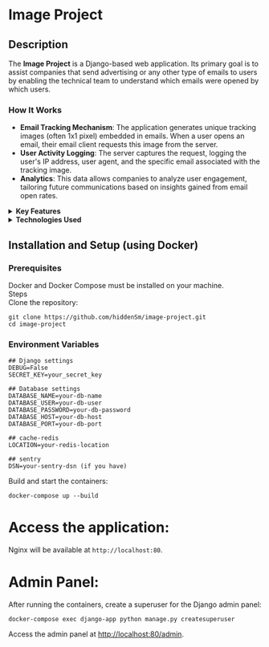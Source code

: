 # Image Project

## Description

The **Image Project** is a Django-based web application. Its primary goal is to assist companies that send advertising or any other type of emails to users by enabling the technical team to understand which emails were opened by which users.

### How It Works

- **Email Tracking Mechanism**: The application generates unique tracking images (often 1x1 pixel) embedded in emails. When a user opens an email, their email client requests this image from the server.
- **User Activity Logging**: The server captures the request, logging the user's IP address, user agent, and the specific email associated with the tracking image.
- **Analytics**: This data allows companies to analyze user engagement, tailoring future communications based on insights gained from email open rates.

<details>
<summary><strong>Key Features</strong></summary>

- **Image Upload**: administrators can upload images that are stored with unique identifiers (UUIDs).
- **Dynamic Loading**: Images are served through a dedicated view that handles various URL formats.
- **User Logging**: Each image access logs user details (such as IP address and user agent) to track interactions with email content.
- **Throttling**: The application implements request throttling to prevent abuse and manage server load effectively.
- **Caching**: Cached image data enhances performance by reducing database queries and speeding up retrieval.
- **Django Admin Interface**: Administrators can manage images and logs easily through Django's built-in admin panel.

</details>

<details>
<summary><strong>Technologies Used</strong></summary>

- Django
- PostgreSQL (for database)
- Nginx (as a reverse proxy)
- Docker (for containerization)

</details>

## Installation and Setup (using Docker) <br />

### Prerequisites <br />
Docker and Docker Compose must be installed on your machine. <br />
Steps <br />
Clone the repository: <br />

```
git clone https://github.com/hiddenSm/image-project.git
cd image-project
```

### Environment Variables <br />
```
## Django settings
DEBUG=False
SECRET_KEY=your_secret_key

## Database settings
DATABASE_NAME=your-db-name
DATABASE_USER=your-db-user
DATABASE_PASSWORD=your-db-password
DATABASE_HOST=your-db-host
DATABASE_PORT=your-db-port

## cache-redis
LOCATION=your-redis-location

## sentry
DSN=your-sentry-dsn (if you have)
```

Build and start the containers: <br />
```
docker-compose up --build
```

Access the application: <br />
===================================

Nginx will be available at `http://localhost:80`. <br />

Admin Panel: <br />
===================================
After running the containers, create a superuser for the Django admin panel: <br />
```
docker-compose exec django-app python manage.py createsuperuser
```
Access the admin panel at [http://localhost:80/admin](http://localhost:80/admin). <br /> 
